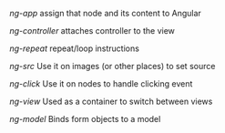 *ng-app*
assign that node and its content to Angular

*ng-controller*
attaches controller to the view

*ng-repeat*
repeat/loop instructions

*ng-src*
Use it on images (or other places) to set source

*ng-click*
Use it on nodes to handle clicking event

*ng-view*
Used as a container to switch between views

*ng-model*
Binds form objects to a model